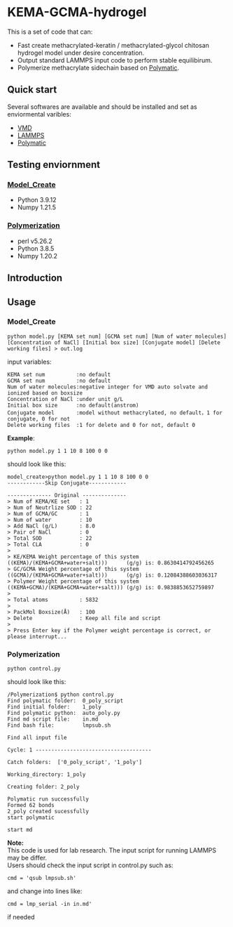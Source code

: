 # KEMA-GCMA-hydrogel
  
This is a set of code that can:    
* Fast create methacrylated-keratin / methacrylated-glycol chitosan hydrogel model under desire concentration.  
* Output standard LAMMPS input code to perform stable equilibirum.   
* Polymerize methacrylate sidechain based on [Polymatic](https://nanohub.org/resources/17278).

## Quick start
Several softwares are available and should be installed and set as enviormental varibles:  
* [VMD](https://www.ks.uiuc.edu/Development/Download/download.cgi?PackageName=VMD)
* [LAMMPS](https://www.lammps.org/download.html)
* [Polymatic](https://nanohub.org/resources/17278)

## Testing enviornment
### [Model_Create](#Model_Create)  
* Python 3.9.12  
* Numpy 1.21.5  

### [Polymerization](#Polymerization) 
* perl v5.26.2
* Python 3.8.5
* Numpy 1.20.2  

## Introduction

## Usage
### Model_Create 
```
python model.py [KEMA set num] [GCMA set num] [Num of water molecules] [Concentration of NaCl] [Initial box size] [Conjugate model] [Delete working files] > out.log  
```
  input variables:
```
KEMA set num          :no default  
GCMA set num          :no default  
Num of water molecules:negative integer for VMD auto solvate and ionized based on boxsize  
Concentration of NaCl :under unit g/L  
Initial box size      :no default(anstrom)  
Conjugate model       :model without methacrylated, no default，1 for conjugate, 0 for not  
Delete working files  :1 for delete and 0 for not, default 0  
```

  __Example__:  
```
python model.py 1 1 10 8 100 0 0
```
should look like this:  
```
model_create>python model.py 1 1 10 8 100 0 0
------------Skip Conjugate------------

-------------- Original --------------
> Num of KEMA/KE set   : 1  
> Num of Neutrlize SOD : 22  
> Num of GCMA/GC       : 1  
> Num of water         : 10  
> Add NaCl (g/L)       : 8.0  
> Pair of NaCl         : 0  
> Total SOD            : 22  
> Total CLA            : 0  
>   
> KE/KEMA Weight percentage of this system ((KEMA)/(KEMA+GCMA+water+salt)))      (g/g) is: 0.8630414792456265  
> GC/GCMA Weight percentage of this system ((GCMA)/(KEMA+GCMA+water+salt)))      (g/g) is: 0.12084388603036317  
> Polymer Weight percentage of this system ((KEMA+GCMA)/(KEMA+GCMA+water+salt))) (g/g) is: 0.9838853652759897  
>   
> Total atoms          : 5832  
>   
> PackMol Boxsize(Å)   : 100  
> Delete               : Keep all file and script  
>   
> Press Enter key if the Polymer weight percentage is correct, or please interrupt...  
```


### Polymerization  
```
python control.py
```
should look like this: 
```
/Polymerization$ python control.py
Find polymatic folder:  0_poly_script
Find initial folder:    1_poly
Find polymatic python:  auto_poly.py
Find md script file:    in.md
Find bash file:         lmpsub.sh

Find all input file

Cycle: 1 -------------------------------------

Catch folders:  ['0_poly_script', '1_poly']

Working_directory: 1_poly

Creating folder: 2_poly

Polymatic run successfully
Formed 62 bonds
2_poly created sucessfully
start polymatic

start md
```
 __Note:__  
 This code is used for lab research. The input script for running LAMMPS may be differ.  
 Users should check the input script in control.py such as:  
 ```
 cmd = 'qsub lmpsub.sh'
 ```
 and change into lines like:  
  ```
 cmd = lmp_serial -in in.md'
 ```
 if needed
